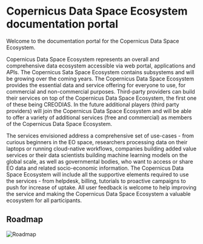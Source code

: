 # Copernicus Data Space Ecosystem documentation portal
Welcome to the documentation portal for the Copernicus Data Space Ecosystem.

Copernicus Data Space Ecosystem represents an overall and comprehensive data ecosystem accessible via web portal, applications and APIs. The Copernicus Sata Space Ecosystem contains subsystems and will be growing over the coming years. The Copernicus Data Space Ecosystem provides the essential data and service offering for everyone to use, for commercial and non-commercial purposes. Third-party providers can build their services on top of the Copernicus Data Space Ecosystem, the first one of these being CREODIAS. In the future additional players (third party providers) will join the Copernicus Data Space Ecosystem and will be able to offer a variety of additional services (free and commercial) as members of the Copernicus Data Space Ecosystem.

The services envisioned address a comprehensive set of use-cases - from curious beginners in the EO space, researchers processing data on their laptops or running cloud-native workflows, companies building added value services or their data scientists building machine learning models on the global scale, as well as governmental bodies, who want to access or share EO data and related socio-economic information. The Copernicus Data Space Ecosystem will include all the supportive elements required to use the services - from helpdesk, billing, tutorials to proactive campaigns to push for increase of uptake. All user feedback is welcome to help improving the service and making the Copernicus Data Space Ecosystem a valuable ecosystem for all participants.

## Roadmap
![Roadmap](\_images\CDSERoadmap.png)